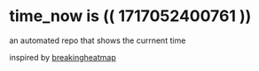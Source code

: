 # time_now is (( 1717052400761 ))

an automated repo that shows the currnent time

inspired by [breakingheatmap](https://github.com/breakingheatmap/breakingheatmap)